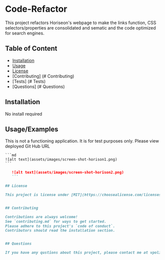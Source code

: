 
# Code-Refactor

This project refactors Horiseon's webpage to make the links function, CSS selectors/properties are consolidated and sematic and the code optimized for search engines.


## Table of Content
- [Installation](#installation)
- [Usage](#usage)
- [License](#license)
- [Contributing] (# Contributing)
- [Tests] (# Tests)
- [Questions] (# Questions)


## Installation

No install required
    

## Usage/Examples

This is not a functioning application. It is for test purposes only.
Please view deployed Git Hub URL

    ```md
    ![alt text](assets/images/screen-shot-horison1.png)
    ```
 ```md
    ![alt text](assets/images/screen-shot-horison2.png)
    ```

## License

This project is license under [MIT](https://choosealicense.com/licenses/mit/)


## Contributing

Contributions are always welcome!
See `contributing.md` for ways to get started.
Please adhere to this project's `code of conduct`.
Contributors should read the installation section.


## Questions

If you have any qustions about this project, please contact me at vpolier81@gmail.com. you can see more of my projects at https://github.com/vpolier.